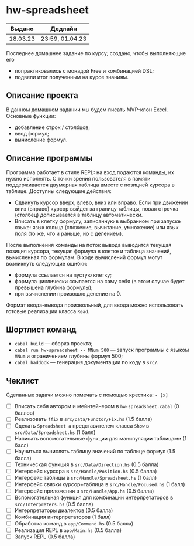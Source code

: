 # hw-spreadsheet

|  Выдано  |     Дедлайн     |
|:--------:|:---------------:|
| 18.03.23 | 23:59, 01.04.23 |

Последнее домашнее задание по курсу; создано, чтобы выполняющие его

* попрактиковались с монадой Free и комбинацией DSL;
* подвели итог полученным на курсе знаниям.

## Описание проекта

В данном домашнем задании мы будем писать MVP-клон Excel. Основные функции:

* добавление строк / столбцов;
* ввод формул;
* вычисление формул.

## Описание программы

Программа работает в стиле REPL: на вход подаются команды, их нужно исполнять. С
точки зрения пользователя в памяти поддерживается двумерная таблица вместе с
позицией курсора в таблице. Доступны следующие действия:

* Сдвинуть курсор вверх, влево, вниз или вправо. Если при движении вниз (вправо)
курсор выйдет за границу таблицы, новая строчка (столбец) дописывается в таблицу
автоматически.
* Вписать в клетку формулу, записанную в выбранном при запуске языке: язык
кольца (сложение, вычитание, умножение) или язык поля (то же, что и раньше, но с
делением).

После выполнения команды на поток вывода выводится текущая позиция курсора,
текущая формула в клетке и таблица значений, вычисленная по формулам. В ходе
вычислений формул могут возникнуть следующие ошибки:

* формула ссылается на пустую клетку;
* формула циклически ссылается на саму себя (в этом случае будет превышена
глубина формулы);
* при вычислении произошло деление на 0.

Формат ввода-вывода произвольный, для ввода можно использовать готовые
реализации класса `Read`.

## Шортлист команд

* `cabal build` &mdash; сборка проекта;
* `cabal run hw-spreadsheet -- MNum 500` &mdash; запуск программы с языком
`MNum` и ограничением глубины формул 500;
* `cabal haddock` &mdash; генерация документации по коду в `src/`.

## Чеклист

Сделанные задачи можно помечать с помощью крестика: `- [x]`

- [ ] Вписать себя автором и мейнтейнером в `hw-spreadsheet.cabal` (0 баллов)
- [ ] Реализовать `ffix` в `src/Data/Functor/Fix.hs` (1.5 балла)
- [ ] Сделать `Spreadsheet a` представителем класса `Show` в
  `src/Data/Spreadsheet.hs` (1 балл)
- [ ] Написать вспомогательные функции для манипуляции таблицами (1 балл)
- [ ] Научиться вычислять таблицу значений по таблице формул (1.5 балла)
- [ ] Техническая функция в `src/Data/Direction.hs` (0.5 балла)
- [ ] Интерфейс курсора в `src/Handle/Position.hs` (0.5 балла)
- [ ] Интерфейс таблицы в `src/Handle/Spreadsheet.hs` (1 балл)
- [ ] Интерфейс связки курсор+таблица в `src/Handle/Focused.hs` (1 балл)
- [ ] Интерфейс приложения в `src/Handle/App.hs` (0.5 балла)
- [ ] Вспомогательная функция для комбинации интерпретаторов в
  `src/Interpreters.hs` (0.5 балла)
- [ ] Интерпретаторы диалектов (0.5 балла)
- [ ] Комбинация интерпретаторов (1 балл)
- [ ] Обработка команд в `app/Command.hs` (0.5 балла)
- [ ] Реализация REPL в `app/Main.hs` (0.5 балла)
- [ ] Запуск REPL (0.5 балла)
